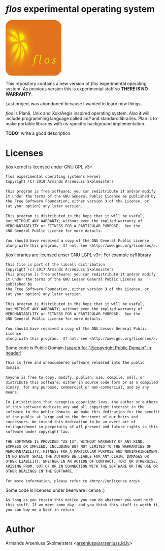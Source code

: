 # _flos_  experimental operating system

![flos](https://github.com/arseniuss/flos/blob/master/docs/logo.png?raw=true)

This repository contains a new version of _flos_ experimental operating system. As previous  version this is experimental staff so **THERE IS NO WARRANTY**.

Last project was abondoned because I wanted to learn new things.

_flos_ is Plan9, Unix and Xok/Aegis inspired operating system. Also it will include programming language called _cell_ and standard libraries. 
Plan is to make portable libraries with os-specific background implementation.

**TODO:** write a good description

# Licenses

_flos_ kernel is licensed under GNU GPL v3+

	flos experimental operating system's kernel
	Copyright (C) 2018 Armands Arseniuss Skolmeisters

	This program is free software: you can redistribute it and/or modify
	it under the terms of the GNU General Public License as published by
	the Free Software Foundation, either version 3 of the License, or
	(at your option) any later version.

	This program is distributed in the hope that it will be useful,
	but WITHOUT ANY WARRANTY; without even the implied warranty of
	MERCHANTABILITY or FITNESS FOR A PARTICULAR PURPOSE.  See the
	GNU General Public License for more details.

	You should have received a copy of the GNU General Public License
	along with this program.  If not, see <http://www.gnu.org/licenses/>.

_flos_ libraries are licensed unser GNU LGPL v3+. For example _cell_ library

	This file is part of the libcell distribution
	Copyright (c) 2017 Armands Arseniuss Skolmeisters
	This program is free software: you can redistribute it and/or modify
	it under the terms of the GNU Lesser General Public License as published by
	the Free Software Foundation, either version 3 of the License, or
	(at your option) any later version.

	This program is distributed in the hope that it will be useful,
	but WITHOUT ANY WARRANTY; without even the implied warranty of
	MERCHANTABILITY or FITNESS FOR A PARTICULAR PURPOSE.  See the
	GNU General Public License for more details.

	You should have received a copy of the GNU Lesser General Public License
	along with this program.  If not, see <http://www.gnu.org/licenses/>.

Some code is Public Domain ([search for "@copyright Public Domain" in header](https://github.com/arseniuss/flos/search?q=%40copyright+Public+Domain&type=Code))

    This is free and unencumbered software released into the public domain.

    Anyone is free to copy, modify, publish, use, compile, sell, or
    distribute this software, either in source code form or as a compiled
    binary, for any purpose, commercial or non-commercial, and by any
    means.

    In jurisdictions that recognize copyright laws, the author or authors
    of this software dedicate any and all copyright interest in the
    software to the public domain. We make this dedication for the benefit
    of the public at large and to the detriment of our heirs and
    successors. We intend this dedication to be an overt act of
    relinquishment in perpetuity of all present and future rights to this
    software under copyright law.

    THE SOFTWARE IS PROVIDED "AS IS", WITHOUT WARRANTY OF ANY KIND,
    EXPRESS OR IMPLIED, INCLUDING BUT NOT LIMITED TO THE WARRANTIES OF
    MERCHANTABILITY, FITNESS FOR A PARTICULAR PURPOSE AND NONINFRINGEMENT.
    IN NO EVENT SHALL THE AUTHORS BE LIABLE FOR ANY CLAIM, DAMAGES OR
    OTHER LIABILITY, WHETHER IN AN ACTION OF CONTRACT, TORT OR OTHERWISE,
    ARISING FROM, OUT OF OR IN CONNECTION WITH THE SOFTWARE OR THE USE OR
    OTHER DEALINGS IN THE SOFTWARE.

    For more information, please refer to <http://unlicense.org/>

Some code is licensed under beerware license :)

    As long as you retain this notice you can do whatever you want with
    this stuff. If we meet some day, and you think this stuff is worth it,
    you can buy me a beer in return

# Author

Armands Arseniuss Skolmeisters <[arseniuss@arseniuss.id.lv](mailto:arseniuss@arseniuss.id.lv)>
